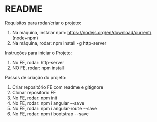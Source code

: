 # README #

Requisitos para rodar/criar o projeto:
1. Na máquina, instalar npm: https://nodejs.org/en/download/current/ (node+npm)
2. Na máquina, rodar: npm install -g http-server

Instruções para iniciar o Projeto:
1. No FE, rodar: http-server
2. NO FE, rodar: npm install

Passos de criação do projeto:
1. Criar repositório FE com readme e gitignore
2. Clonar repositório FE
3. No FE, rodar: npm init
4. No FE, rodar: npm i angular --save
5. No FE, rodar: npm i angular-route --save
6. No FE, rodar: npm i bootstrap --save